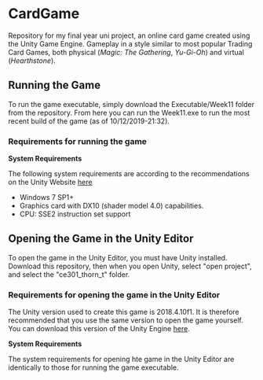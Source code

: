 # CardGame
Repository for my final year uni project, an online card game created using the Unity Game Engine. Gameplay in a style similar to most popular Trading Card Games, both physical (*Magic: The Gathering*, *Yu-Gi-Oh*) and virtual (*Hearthstone*).

## Running the Game
To run the game executable, simply download the Executable/Week11 folder from the repository. From here you can run the Week11.exe to run the most recent build of the game (as of 10/12/2019-21:32).

### Requirements for running the game
**System Requirements**

The following system requirements are according to the recommendations on the Unity Website [here](https://unity3d.com/unity/system-requirements)
*  Windows 7 SP1+
*  Graphics card with DX10 (shader model 4.0) capabilities.
*  CPU: SSE2 instruction set support

## Opening the Game in the Unity Editor
To open the game in the Unity Editor, you must have Unity installed. Download this repository, then when you open Unity, select "open project", and select the "ce301\_thorn\_t" folder.

### Requirements for opening the game in the Unity Editor
The Unity version used to create this game is 2018.4.10f1. It is therefore recommended that you use the same version to open the game yourself. You can download this version of the Unity Engine [here](https://unity3d.com/get-unity/download?thank-you=update&download_nid=63055&os=Win).

**System Requirements**

The system requirements for opening hte game in the Unity Editor are identically to those for running the game executable.
